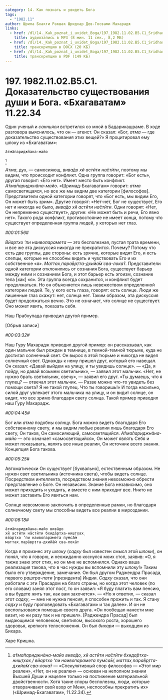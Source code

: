 ```yaml
---
category: 14. Как познать и увидеть Бога
tags:
  - "1982.11"
author: Шрила Бхакти Ракшак Шридхар Дев-Госвами Махарадж
links:
  - href: /dl/14._Kak_poznat_i_uvidet_Boga/197_1982.11.02.B5.C1_SridharMj_Dokazatelstvo_sushhestvovanija_dushi_i_Boga__Bhagavatam_11.22.34.mp3
    title: аудиозапись в MP3 (8 мин. 11 сек., 8,2 МБ)
  - href: /dl/14._Kak_poznat_i_uvidet_Boga/197_1982.11.02.B5.C1_SridharMj_Dokazatelstvo_sushhestvovanija_dushi_i_Boga__Bhagavatam_11.22.34.docx
    title: транскрипцию в DOCX (20 КБ)
  - href: /dl/14._Kak_poznat_i_uvidet_Boga/197_1982.11.02.B5.C1_SridharMj_Dokazatelstvo_sushhestvovanija_dushi_i_Boga__Bhagavatam_11.22.34.pdf
    title: транскрипцию в PDF (149 КБ)
---
```


# 197. 1982.11.02.B5.C1. Доказательство существования души и Бога. «Бхагаватам» 11.22.34

Один ученый и *санньяси* встретился со мной в Бадарикашраме. В ходе разговора выяснилось, что он — атеист. Он сказал: «Бог, *атма* — где доказательство существования этих вещей?» Я процитировал ему шлоку из «Бхагаватам»:

    а̄тма̄париджн̃ана-майо
[^_ftn1]

*Атма*, дух, — самосияющ, *вива̄до хй астӣти на̄стӣти*, поэтому мы видим, что происходит конфликт. Одна группа говорит: «Бог есть», другая говорит: «Его нет». Имеет место быть конфликт. *А̄тма̄париджн̃ана-майо*. «Шримад-Бхагаватам» говорит: *атма* самосветящаяся, но все же мы видим две категории [философов]. Представители одной категории говорят, что «Бог есть, мы видим Его, Он может быть зрим». Другие говорят: «Нет-нет, Бог не существует, Его нет и никогда не было, *вива̄до хй астӣти на̄стӣти*. Одни говорят: «Нет, Он непременно существует», другие: «Не может быть и речи, Его явно нет». Такого рода конфликт, противостояние не имеет конца, потому что существует определенная группа людей, у которых нет глаз.

*#00:01:56#*

*Вйартхо ‘пи наивопарамета* — это бесполезная, пустая трата времени, и все же эта дискуссия никогда не прекратится. Почему? Потому что есть две группы, две стороны: есть зрячие, которые видят Его, и есть слепцы, которые не способны видеть и чувствовать Его и их собственное «я». *Маттах̣ пара̄вр̣тта-дхийа̄м̇ сва-лока̄т*. Представители одной категории отклонились от сознания Бога, существует барьер между ними и сознанием Бога, и этот барьер есть эгоизм, сознание тела [как] «я». Эта группа всегда сохранится, и конфликт будет продолжаться. Но он объясняется лишь невежеством определенной категории людей. Те, у кого есть глаза, говорят: есть солнце. Люди же лишенные глаз скажут: нет, солнца нет. Таким образом, эта дискуссия будет продолжаться вечно. Это не означает, что солнце не существует. Оно может явить, показать себя.

Наш Прабхупада приводил другой пример.

[Обрыв записи]

*#00:03:32#*

Наш Гуру Махарадж приводил другой пример: он рассказывал, как один мальчик был рожден в темнице, в темной-темной тюрьме, куда не достигал солнечный свет. Он вырос в этой тюрьме и никогда не видел солнечный свет. Однажды к нему пришел друг, который его навещал. Он сказал: «Давай выйдем на улицу, и ты увидишь солнце». — «Да, я пойду, но давай возьмем светильник», — заявил этот мальчик. «Нет, не нужно брать светильник, свечу», — заявил его друг. «Ты думаешь, что я глупец? — отвечал этот мальчик. — Разве можно что-то увидеть без помощи света? Я не такой глупец. Что ты говоришь!» И тогда насильно, силой друг увлекает этого мальчика на улицу, и он видит солнце, он видит, что все зримо благодаря свету солнца. Такой пример приводил наш Гуру Махарадж.

*#00:04:45#*

Бог или *атма* подобны солнцу. Бога можно видеть благодаря Его собственному свету, и мы видим любые реалии лишь благодаря Его свету, Он таков, Он самосияющий, самосветящийся. *А̄тма̄париджн̃ана-майо* — это означает «самосветящийся», Он может являть Себя и может показывать, являть все иные реалии, Он источник всего знания. Концепция Бога такова.

*#00:05:25#*

Автоматически Он существует [буквально], естественным образом. Не нужен свет светильника (источника света), чтобы видеть солнце. Посредством интеллекта, посредством знания невозможно обрести представление о Боге. Он независим. Знание Бога независимо, оно может приходить и уходить, и вместе с ним приходит все. Никто не может заставить Его явиться нам.

Солнце невозможно заключить в определенные рамки, но благодаря солнечному свету мы способны видеть все реалии в мироздании.

*#00:06:18#*

    а̄тма̄париджн̃ана-майо вива̄до
    хй астӣти на̄стӣти бхида̄ртха-ниш̣т̣хах̣
    вйартхо ‘пи наивопарамета пум̇са̄м̇
    маттах̣ пара̄вр̣тта-дхийа̄м̇ сва-лока̄т

Когда я произнес эту *шлоку* (*садху* был известен смысл этой *шлоки*), он понял, что я говорю, и неожиданно коснулся моих стоп, заявив: «О, я также знаю этот стих, но он мне не вспомнился. Однако ваша реализация такова, что в час нужды вы вспомнили эту *шлоку*!» Таким было его утверждение, замечание. Он был другом Раджендра Прасада, первого *раштра-пати* [президента] Индии. *Садху* сказал, что они работали с эти Прасадом на благо страны, но когда этот человек (по его словам) занял этот пост, то он заявил: «Я буду платить вам пенсию, а вы будете жить так, как вам захочется». — «Но я ответил, — сказал этот *садху*, — мне не нужна пенсия, я способен прожить и так. Я стану *садху* и буду проповедовать «Бхагаватам» и так далее». И он не воспользовался помощью своего друга. «Он пообещал нанести мне визит, но ни разу так и не пришел». [Раджендра Прасад] был выдающимся человеком, светилом, высокого роста, хорошего здоровья, крепкого телосложения. Он был *бихари* — выходцем из Бихара.

Харе Кришна.



[^_ftn1]: *а̄тма̄париджн̃ана-майо вива̄до, хй астӣти на̄стӣти бхида̄ртха-ниш̣т̣хах̣ / вйартхо ‘пи наивопарамета пум̇са̄м̇, маттах̣ пара̄вр̣тта-дхийа̄м̇ сва-лока̄т* — «Спекулятивный спор философов — «Этот мир реален», «Нет, он не реален» — основан на неполном знании Высшей Души и нацелен только на постижение материальной двойственности. Хотя такие споры бесполезны, люди, которые отворачивают свой взор от Меня, неспособны прекратить их» («Шримад-Бхагаватам», 11.22.34).


